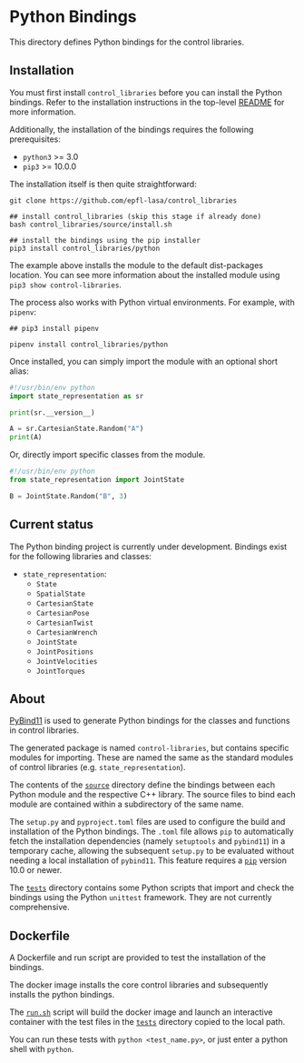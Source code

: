 # Python Bindings

This directory defines Python bindings for the control libraries.

## Installation

You must first install `control_libraries` before you can install the Python bindings.
Refer to the installation instructions in the top-level [README](../README.md) for more information.

Additionally, the installation of the bindings requires the following prerequisites:
- `python3` >= 3.0
- `pip3` >= 10.0.0

The installation itself is then quite straightforward:
```shell script
git clone https://github.com/epfl-lasa/control_libraries

## install control_libraries (skip this stage if already done)
bash control_libraries/source/install.sh

## install the bindings using the pip installer
pip3 install control_libraries/python
```

The example above installs the module to the default dist-packages location.
You can see more information about the installed module using `pip3 show control-libraries`.

The process also works with Python virtual environments. For example, with `pipenv`:
```shell script
## pip3 install pipenv

pipenv install control_libraries/python
```

Once installed, you can simply import the module with an optional short alias:
```python
#!/usr/bin/env python
import state_representation as sr

print(sr.__version__)

A = sr.CartesianState.Random("A")
print(A)
```

Or, directly import specific classes from the module.
```python
#!/usr/bin/env python
from state_representation import JointState

B = JointState.Random("B", 3)
```

## Current status

The Python binding project is currently under development.
Bindings exist for the following libraries and classes:

- `state_representation`:
  - `State`
  - `SpatialState`
  - `CartesianState`
  - `CartesianPose`
  - `CartesianTwist`
  - `CartesianWrench`
  - `JointState`
  - `JointPositions`
  - `JointVelocities`
  - `JointTorques`

## About

[PyBind11](https://PyBind11.readthedocs.io/en/stable/index.html) is used to generate
Python bindings for the classes and functions in control libraries.

The generated package is named `control-libraries`, but contains specific modules for importing. 
These are named the same as the standard modules of control libraries (e.g. `state_representation`).

The contents of the [`source`](./source) directory define the bindings between
each Python module and the respective C++ library. The source files to bind each module are
contained within a subdirectory of the same name.

The `setup.py` and `pyproject.toml` files are used to configure the build and installation
of the Python bindings. The `.toml` file allows `pip` to automatically fetch the 
installation dependencies (namely `setuptools` and `pybind11`) in a temporary cache,
allowing the subsequent `setup.py` to be evaluated without needing a local installation of `pybind11`.
This feature requires a [`pip`](https://pypi.org/project/pip/) version 10.0 or newer.

The [`tests`](./tests) directory contains some Python scripts that import and check the bindings
using the Python `unittest` framework. They are not currently comprehensive.

## Dockerfile

A Dockerfile and run script are provided to test the installation of the bindings.

The docker image installs the core control libraries and subsequently installs the python bindings.

The [`run.sh`](./run.sh) script will build the docker image and launch an interactive container
with the test files in the [`tests`](./tests) directory copied to the local path.

You can run these tests with `python <test_name.py>`, or just enter a python shell with `python`.

